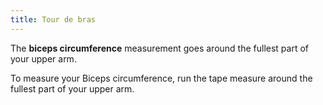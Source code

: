 ```yaml
---
title: Tour de bras
---
```


The **biceps circumference** measurement goes around the fullest part of your upper arm.

To measure your Biceps circumference, run the tape measure around the fullest part of your upper arm.